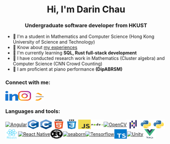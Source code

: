 <h1 align="center">Hi, I'm Darin Chau</h1>
<h3 align="center">Undergraduate software developer from HKUST</h3>

- 🏫 I'm a student in Mathematics and Computer Science (Hong Kong University of Science and Technology)
- 📄 Know about [my experiences](https://github.com/darinchau/darinchau/blob/main/latex/Resume.pdf)
- 🌱 I'm currently learning **SQL, Rust full-stack development**
- 🔎 I have conducted research work in Mathematics (Cluster algebra) and Computer Science (CNN Crowd Counting)
- 🎹 I am proficient at piano performance **(DipABRSM)**

<h3 aligh="left">Connect with me:</h3>
<p aligh="left"><a href="https://linkedin.com/in/darinchauyf" target="blank"><img align="center" src="https://raw.githubusercontent.com/darinchau/darinchau/main/icons/linkedin.svg" alt="LinkedIn" height="30" width="40" /></a><a href="https://www.instagram.com/dc.darin/" target="blank"><img align="center" src="https://raw.githubusercontent.com/darinchau/darinchau/main/icons/instagram.svg" alt="Instagram @dc.darin" height="30" width="40" /></a><a href="https://leetcode.com/darinchau/" target="blank"><img align="center" src="https://raw.githubusercontent.com/darinchau/darinchau/main/icons/leetcode.svg" alt="LeetCode" height="30" width="40" /></a></p>

<h3 aligh="left">Languages and tools:</h3>
<p aligh="left"><a href="https://angular.io" target="blank"><img align="center" src="https://angular.io/assets/images/logos/angular/angular.svg" alt="Angular" height="30" width="40" /></a><a href="https://www.w3schools.com/cpp/" target="blank"><img align="center" src="https://raw.githubusercontent.com/devicons/devicon/master/icons/c/c-original.svg" alt="C" height="30" width="40" /></a><a href="https://www.w3schools.com/cpp/" target="blank"><img align="center" src="https://raw.githubusercontent.com/devicons/devicon/master/icons/cplusplus/cplusplus-original.svg" alt="C++" height="30" width="40" /></a><a href="https://www.w3.org/html/" target="blank"><img align="center" src="https://raw.githubusercontent.com/devicons/devicon/master/icons/html5/html5-original-wordmark.svg" alt="HTML" height="30" width="40" /></a><a href="https://www.w3.org/css/" target="blank"><img align="center" src="https://raw.githubusercontent.com/devicons/devicon/master/icons/css3/css3-original-wordmark.svg" alt="CSS" height="30" width="40" /></a><a href="https://developer.mozilla.org/en-US/docs/Web/JavaScript" target="blank"><img align="center" src="https://raw.githubusercontent.com/devicons/devicon/master/icons/javascript/javascript-original.svg" alt="Javascript" height="30" width="40" /></a><a href="https://nodejs.org" target="blank"><img align="center" src="https://raw.githubusercontent.com/devicons/devicon/master/icons/nodejs/nodejs-original-wordmark.svg" alt="NodeJS" height="30" width="40" /></a><a href="https://opencv.org/" target="blank"><img align="center" src="https://www.vectorlogo.zone/logos/opencv/opencv-icon.svg" alt="OpenCV" height="30" width="40" /></a><a href="https://pandas.pydata.org/" target="blank"><img align="center" src="https://raw.githubusercontent.com/devicons/devicon/2ae2a900d2f041da66e950e4d48052658d850630/icons/pandas/pandas-original.svg" alt="Pandas" height="30" width="40" /></a><a href="https://www.python.org" target="blank"><img align="center" src="https://raw.githubusercontent.com/devicons/devicon/master/icons/python/python-original.svg" alt="Python" height="30" width="40" /></a><a href="https://www.python.org" target="blank"><img align="center" src="https://raw.githubusercontent.com/devicons/devicon/master/icons/python/python-original.svg" alt="Python" height="30" width="40" /></a><a href="https://reactjs.org/" target="blank"><img align="center" src="https://raw.githubusercontent.com/devicons/devicon/master/icons/react/react-original-wordmark.svg" alt="React" height="30" width="40" /></a><a href="https://reactnative.dev/" target="blank"><img align="center" src="https://reactnative.dev/img/header_logo.svg" alt="React Native" height="30" width="40" /></a><a href="https://www.rust-lang.org" target="blank"><img align="center" src="https://raw.githubusercontent.com/devicons/devicon/master/icons/rust/rust-plain.svg" alt="rust" height="30" width="40" /></a><a href="https://seaborn.pydata.org/" target="blank"><img align="center" src="https://seaborn.pydata.org/_images/logo-mark-lightbg.svg" alt="seaborn" height="30" width="40" /></a><a href="https://www.tensorflow.org" target="blank"><img align="center" src="https://www.vectorlogo.zone/logos/tensorflow/tensorflow-icon.svg" alt="Tensorflow" height="30" width="40" /></a><a href="https://www.typescriptlang.org/" target="blank"><img align="center" src="https://raw.githubusercontent.com/devicons/devicon/master/icons/typescript/typescript-original.svg" alt="Typescript" height="30" width="40" /></a><a href="https://unity.com/" target="blank"><img align="center" src="https://www.vectorlogo.zone/logos/unity3d/unity3d-icon.svg" alt="Unity" height="30" width="40" /></a><a href="https://vuejs.org/" target="blank"><img align="center" src="https://raw.githubusercontent.com/devicons/devicon/master/icons/vuejs/vuejs-original-wordmark.svg" alt="Vuejs" height="30" width="40" /></a></p>
